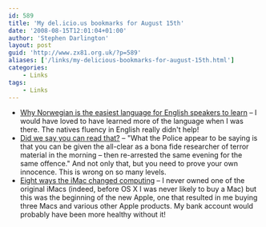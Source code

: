 ```yaml
---
id: 589
title: 'My del.icio.us bookmarks for August 15th'
date: '2008-08-15T12:01:04+01:00'
author: 'Stephen Darlington'
layout: post
guid: 'http://www.zx81.org.uk/?p=589'
aliases: ['/links/my-delicious-bookmarks-for-august-15th.html']
categories:
    - Links
tags:
    - Links
---
```


- [Why Norwegian is the easiest language for English speakers to learn](http://mithridates.blogspot.com/2008/08/why-norwegian-is-easiest-language-for.html) – I would have loved to have learned more of the language when I was there. The natives fluency in English really didn't help!
- [Did we say you can read that?](http://www.theregister.co.uk/2008/08/15/nott_uni_update/) – "What the Police appear to be saying is that you can be given the all-clear as a bona fide researcher of terror material in the morning – then re-arrested the same evening for the same offence." And not only that, but you need to prove your own innocence. This is wrong on so many levels.
- [Eight ways the iMac changed computing](http://www.macworld.com/article/135017/2008/08/imacanniversary.html?lsrc=rss_main) – I never owned one of the original iMacs (indeed, before OS X I was never likely to buy a Mac) but this was the beginning of the new Apple, one that resulted in me buying three Macs and various other Apple products. My bank account would probably have been more healthy without it!